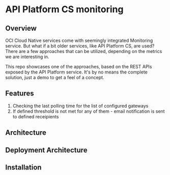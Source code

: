 # API Platform CS monitoring

## Overview

OCI Cloud Native services come with seemingly integrated Monitoring service. But what if a bit older services, like API Platform CS, are used? There are a few approaches that can be utilized, depending on the metrics we are interesting in.

This repo showcases one of the approaches, based on the REST APIs exposed by the API Platform service. It's by no means the complete solution, just a demo to get a feel of a concept.

## Features

1. Checking the last polling time for the list of configured gateways
2. If defined threshold is not met for any of them - email notification is sent to defined receipients

## Architecture

## Deployment Architecture

## Installation
